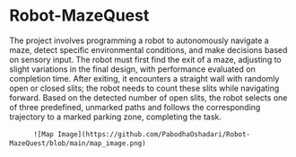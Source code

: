 # Robot-MazeQuest
The project involves programming a robot to autonomously navigate a maze, detect specific environmental conditions, and make decisions based on sensory input. The robot must first find the exit of a maze, adjusting to slight variations in the final design, with performance evaluated on completion time. After exiting, it encounters a straight wall with randomly open or closed slits; the robot needs to count these slits while navigating forward. Based on the detected number of open slits, the robot selects one of three predefined, unmarked paths and follows the corresponding trajectory to a marked parking zone, completing the task.

          ![Map Image](https://github.com/PabodhaOshadari/Robot-MazeQuest/blob/main/map_image.png)


                           
